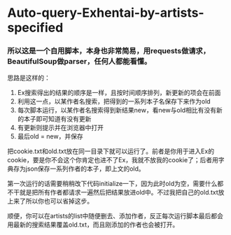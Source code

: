 # Auto-query-Exhentai-by-artists-specified
### 所以这是一个自用脚本，本身也非常简易，用requests做请求，BeautifulSoup做parser，任何人都能看懂。
思路是这样的：
1. Ex搜索得出的结果的顺序是一样，且按时间顺序排列，新更新的项会在前面
2. 利用这一点，以某作者名搜索，把得到的一系列本子名保存下来作为old
3. 每次脚本运行，以某作者名搜索得到新结果new，看new与old相比有没有新的本子即可知道有没有更新
4. 有更新则提示并在浏览器中打开
5. 最后old = new，并保存

把cookie.txt和old.txt放在同一目录下就可以运行了。前者是你用于进入Ex的cookie，要是你不会这个你肯定也进不了Ex，我就不放我的cookie了；后者用字典存为json保存一系列作者的本子，即上文的old。

第一次运行的话需要稍稍改下代码initialize一下，因为此时old为空，需要什么都不干就是把所有作者都请求一遍然后把结果放进old中。不过我把自己的old.txt放上来了所以你也可以省掉这步。

顺便，你可以在artists的list中随便删去、添加作者，反正每次运行脚本最后都会用最新的搜索结果覆盖old.txt，而且刚添加的作者也会被打开。
